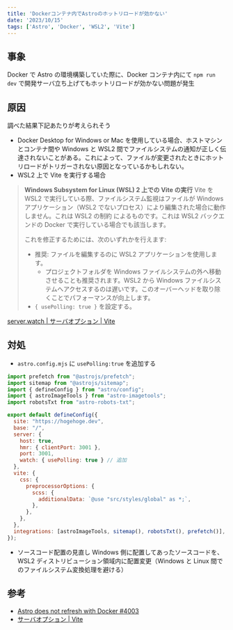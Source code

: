 ```yaml
---
title: 'Dockerコンテナ内でAstroのホットリロードが効かない'
date: '2023/10/15'
tags: ['Astro', 'Docker', 'WSL2', 'Vite']
---
```


## 事象

Docker で Astro の環境構築していた際に、Docker コンテナ内にて `npm run dev` で開発サーバ立ち上げてもホットリロードが効かない問題が発生

## 原因

調べた結果下記あたりが考えられそう

- Docker Desktop for Windows or Mac を使用している場合、ホストマシンとコンテナ間や Windows と WSL2 間でファイルシステムの通知が正しく伝達されないことがある。これによって、ファイルが変更されたときにホットリロードがトリガーされない原因となっているかもしれない。
- WSL2 上で Vite を実行する場合

> **Windows Subsystem for Linux (WSL) 2 上での Vite の実行**
> Vite を WSL2 で実行している際、ファイルシステム監視はファイルが Windows アプリケーション（WSL2 でないプロセス）により編集された場合に動作しません。これは WSL2 の制約 によるものです。これは WSL2 バックエンドの Docker で実行している場合でも該当します。
>
> これを修正するためには、次のいずれかを行えます:
>
> - 推奨: ファイルを編集するのに WSL2 アプリケーションを使用します。
>   - プロジェクトフォルダを Windows ファイルシステムの外へ移動させることも推奨されます。WSL2 から Windows ファイルシステムへアクセスするのは遅いです。このオーバーヘッドを取り除 くことでパフォーマンスが向上します。
> - `{ usePolling: true }` を設定する。

[server.watch | サーバオプション | Vite](https://ja.vitejs.dev/config/server-options.html#server-watch)

## 対処

- `astro.config.mjs` に `usePolling:true` を追加する

```js:astro.config.mjs
import prefetch from "@astrojs/prefetch";
import sitemap from "@astrojs/sitemap";
import { defineConfig } from "astro/config";
import { astroImageTools } from "astro-imagetools";
import robotsTxt from "astro-robots-txt";

export default defineConfig({
  site: "https://hogehoge.dev",
  base: "/",
  server: {
    host: true,
    hmr: { clientPort: 3001 },
    port: 3001,
    watch: { usePolling: true } // 追加
  },
  vite: {
    css: {
      preprocessorOptions: {
        scss: {
          additionalData: `@use "src/styles/global" as *;`,
        },
      },
    },
  },
  integrations: [astroImageTools, sitemap(), robotsTxt(), prefetch()],
});
```

- ソースコード配置の見直し
  Windows 側に配置してあったソースコードを、WSL2 ディストリビューション領域内に配置変更（Windows と Linux 間でのファイルシステム変換処理を避ける）

## 参考

- [Astro does not refresh with Docker #4003](https://github.com/withastro/docs/issues/4003)
- [サーバオプション | Vite](https://ja.vitejs.dev/config/server-options.html)
